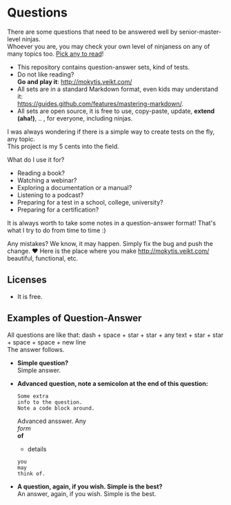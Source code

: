 # Questions
There are some questions that need to be answered well by senior-master-level ninjas.  
Whoever you are, you may check your own level of ninjaness on any of many topics too. [Pick any to read](https://github.com/sugalvojau/Knowledge-base)!

- This repository contains question-answer sets, kind of tests.
- Do not like reading?  
**Go and play it**: http://mokytis.veikt.com/
- All sets are in a standard Markdown format, even kids may understand it:  
https://guides.github.com/features/mastering-markdown/.
- All sets are open source, it is free to use, copy-paste, update, **extend (aha!)**, .. , for everyone, including ninjas.

I was always wondering if there is a simple way to create tests on the fly, any topic.  
This project is my 5 cents into the field.

What do I use it for?  
- Reading a book?
- Watching a webinar?
- Exploring a documentation or a manual?
- Listening to a podcast?
- Preparing for a test in a school, college, university?
- Preparing for a certification?  

It is always worth to take some notes in a question-answer format! That's what I try to do from time to time :)

Any mistakes?
We know, it may happen. Simply fix the bug and push the change. ❤
Here is the place where you make http://mokytis.veikt.com/ beautiful, functional, etc.

## Licenses
- It is free.

## Examples of Question-Answer
All questions are like that: dash + space + star + star + any text + star + star + space + space + new line  
The answer follows.

- **Simple question?**  
Simple answer.  

- **Advanced question, note a semicolon at the end of this question:**  
  ```
  Some extra
  info to the question.
  Note a code block around.
  ```  
  Advanced ansswer.
  Any  
  *form*  
  **of**  
  - details
  ```  
  you
  may
  think of.
  ``` 
  
- **A question, again, if you wish. Simple is the best?**  
An answer, again, if you wish. Simple is the best.

